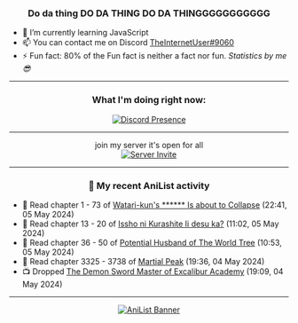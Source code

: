 <div align="center">

### Do da thing DO DA THING DO DA THINGGGGGGGGGGG
</div>

- 🌱 I’m currently learning JavaScript
- 📫 You can contact me on Discord [TheInternetUser#9060](https://discord.com/users/534117072796385300)
- ⚡ Fun fact: 80% of the Fun fact is neither a fact nor fun. _Statistics by me 😎_
<hr>

<div align="center">

### What I'm doing right now:
[![Discord Presence](https://lanyard.cnrad.dev/api/534117072796385300)](https://discord.com/users/534117072796385300)
<hr>

join my server it's open for all <br>
[![Server Invite](https://invidget.switchblade.xyz/bfYgVHxrSs)](https://discord.gg/bfYgVHxrSs)

<hr>
  
### 🌸 My recent AniList activity

</div>

<!-- ANILIST_ACTIVITY:start -->

-   📖 Read chapter 1 - 73 of [Watari-kun's ****** Is about to Collapse](https://anilist.co/manga/85703) (22:41, 05 May 2024)
-   📖 Read chapter 13 - 20 of [Issho ni Kurashite Ii desu ka?](https://anilist.co/manga/159549) (11:02, 05 May 2024)
-   📖 Read chapter 36 - 50 of [Potential Husband of The World Tree](https://anilist.co/manga/164510) (10:53, 05 May 2024)
-   📖 Read chapter 3325 - 3738 of [Martial Peak](https://anilist.co/manga/104494) (19:36, 04 May 2024)
-   📺 Dropped [The Demon Sword Master of Excalibur Academy](https://anilist.co/anime/140501) (19:09, 04 May 2024)

<!-- ANILIST_ACTIVITY:end -->
<hr>

<div align="center">

[![AniList Banner](https://img.anili.st/User/929966)](https://anilist.co/user/TheInternetUser)

<!-- ![Profile views](https://gpvc.arturio.dev/TheInternetUse7) Since 2023-01-09 -->
<br>


</div>
